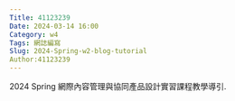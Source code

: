```yaml
---
Title: 41123239
Date: 2024-03-14 16:00
Category: w4
Tags: 網誌編寫
Slug: 2024-Spring-w2-blog-tutorial
Author:41123239
---
```


2024 Spring 網際內容管理與協同產品設計實習課程教學導引.

<!-- PELICAN_END_SUMMARY -->